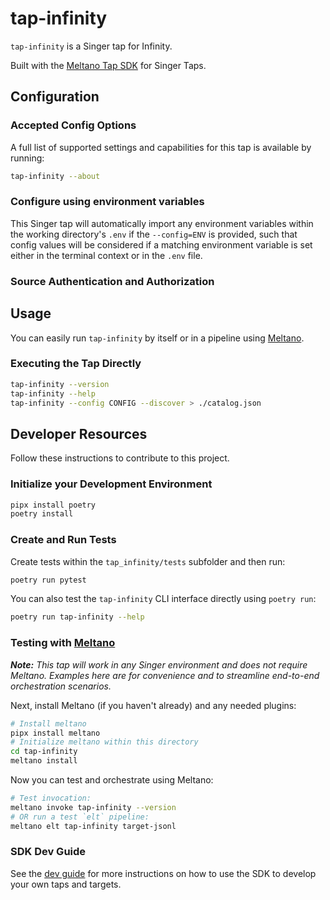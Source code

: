 # tap-infinity

`tap-infinity` is a Singer tap for Infinity.

Built with the [Meltano Tap SDK](https://sdk.meltano.com) for Singer Taps.

<!--

Developer TODO: Update the below as needed to correctly describe the install procedure. For instance, if you do not have a PyPi repo, or if you want users to directly install from your git repo, you can modify this step as appropriate.

## Installation

Install from PyPi:

```bash
pipx install tap-infinity
```

Install from GitHub:

```bash
pipx install git+https://github.com/ORG_NAME/tap-infinity.git@main
```

-->

## Configuration

### Accepted Config Options

<!--
Developer TODO: Provide a list of config options accepted by the tap.

This section can be created by copy-pasting the CLI output from:

```
tap-infinity --about --format=markdown
```
-->

A full list of supported settings and capabilities for this
tap is available by running:

```bash
tap-infinity --about
```

### Configure using environment variables

This Singer tap will automatically import any environment variables within the working directory's
`.env` if the `--config=ENV` is provided, such that config values will be considered if a matching
environment variable is set either in the terminal context or in the `.env` file.

### Source Authentication and Authorization

<!--
Developer TODO: If your tap requires special access on the source system, or any special authentication requirements, provide those here.
-->

## Usage

You can easily run `tap-infinity` by itself or in a pipeline using [Meltano](https://meltano.com/).

### Executing the Tap Directly

```bash
tap-infinity --version
tap-infinity --help
tap-infinity --config CONFIG --discover > ./catalog.json
```

## Developer Resources

Follow these instructions to contribute to this project.

### Initialize your Development Environment

```bash
pipx install poetry
poetry install
```

### Create and Run Tests

Create tests within the `tap_infinity/tests` subfolder and
  then run:

```bash
poetry run pytest
```

You can also test the `tap-infinity` CLI interface directly using `poetry run`:

```bash
poetry run tap-infinity --help
```

### Testing with [Meltano](https://www.meltano.com)

_**Note:** This tap will work in any Singer environment and does not require Meltano.
Examples here are for convenience and to streamline end-to-end orchestration scenarios._

<!--
Developer TODO:
Your project comes with a custom `meltano.yml` project file already created. Open the `meltano.yml` and follow any "TODO" items listed in
the file.
-->

Next, install Meltano (if you haven't already) and any needed plugins:

```bash
# Install meltano
pipx install meltano
# Initialize meltano within this directory
cd tap-infinity
meltano install
```

Now you can test and orchestrate using Meltano:

```bash
# Test invocation:
meltano invoke tap-infinity --version
# OR run a test `elt` pipeline:
meltano elt tap-infinity target-jsonl
```

### SDK Dev Guide

See the [dev guide](https://sdk.meltano.com/en/latest/dev_guide.html) for more instructions on how to use the SDK to
develop your own taps and targets.

